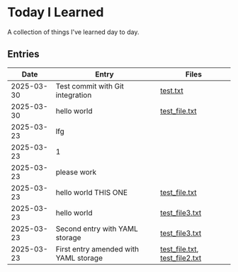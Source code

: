# Today I Learned

A collection of things I've learned day to day.

## Entries

| Date | Entry | Files |
| ---- | ----- | ----- |
| 2025-03-30 | Test commit with Git integration | [test.txt](til/files/2025-03-30_test.txt) |
| 2025-03-30 | hello world | [test_file.txt](til/files/2025-03-30_test_file.txt) |
| 2025-03-23 | lfg |  |
| 2025-03-23 | 1 |  |
| 2025-03-23 | please work |  |
| 2025-03-23 | hello world THIS ONE | [test_file.txt](til/files/2025-03-23_test_file.txt) |
| 2025-03-23 | hello world| [test_file3.txt](til/files/2025-03-23_test_file3.txt) |
| 2025-03-23 | Second entry with YAML storage | [test_file3.txt](til/files/2025-03-23_test_file3.txt) |
| 2025-03-23 | First entry amended with YAML storage | [test_file.txt](til/files/2025-03-23_test_file.txt), [test_file2.txt](til/files/2025-03-23_test_file2.txt) |
